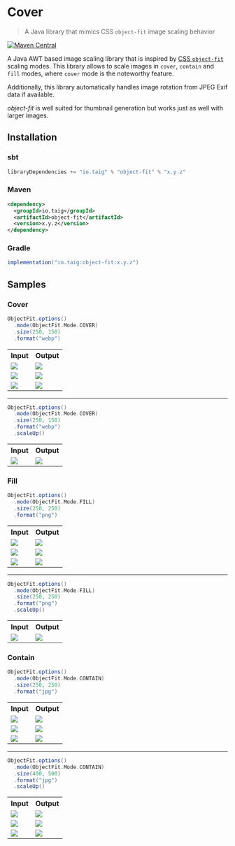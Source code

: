 # Cover

> A Java library that mimics CSS `object-fit` image scaling behavior

[![Maven Central](https://img.shields.io/maven-central/v/io.taig/object-fit)](https://search.maven.org/artifact/io.taig/object-fit)

A Java AWT based image scaling library that is inspired by <a href="https://developer.mozilla.org/en-US/docs/Web/CSS/object-fit?retiredLocale=de">CSS `object-fit`</a> scaling modes. This library allows to scale images in `cover`, `contain` and `fill` modes, where `cover` mode is the noteworthy feature.

Additionally, this library automatically handles image rotation from JPEG Exif data if available.

_object-fit_ is well suited for thumbnail generation but works just as well with larger images.

## Installation

### sbt

```sbt
libraryDependencies += "io.taig" % "object-fit" % "x.y.z"
```

### Maven

```xml
<dependency>
  <groupId>io.taig</groupId>
  <artifactId>object-fit</artifactId>
  <version>x.y.z</version>
</dependency>
```

### Gradle

```groovy
implementation("io.taig:object-fit:x.y.z")
```

## Samples

### Cover

```scala
ObjectFit.options()
  .mode(ObjectFit.Mode.COVER)
  .size(250, 150)
  .format("webp")
```

<table>
  <tr>
    <th>Input</th>
    <th>Output</th>
  </tr>
  <tr>
    <td><img src="/modules/samples/src/main/resources/otter.1.jpg" /></td>
    <td><img src="/modules/samples/src/main/resources/otter.1.1.result.webp" /></td>
  </tr>
  <tr>
    <td><img src="/modules/samples/src/main/resources/otter.2.jpg" /></td>
    <td><img src="/modules/samples/src/main/resources/otter.1.2.result.webp" /></td>
  </tr>
  <tr>
    <td><img src="/modules/samples/src/main/resources/otter.3.jpg" /></td>
    <td><img src="/modules/samples/src/main/resources/otter.1.3.result.webp" /></td>
  </tr>
</table>

<hr />

```scala
ObjectFit.options()
  .mode(ObjectFit.Mode.COVER)
  .size(250, 150)
  .format("webp")
  .scaleUp()
  ```

<table>
  <tr>
    <th>Input</th>
    <th>Output</th>
  </tr>
  <tr>
    <td><img src="/modules/samples/src/main/resources/otter.3.jpg" /></td>
    <td><img src="/modules/samples/src/main/resources/otter.2.3.result.webp" /></td>
  </tr>
</table>

### Fill

```scala
ObjectFit.options()
  .mode(ObjectFit.Mode.FILL)
  .size(250, 250)
  .format("png")
```

<table>
  <tr>
    <th>Input</th>
    <th>Output</th>
  </tr>
  <tr>
    <td><img src="/modules/samples/src/main/resources/otter.1.jpg" /></td>
    <td><img src="/modules/samples/src/main/resources/otter.3.1.result.png" /></td>
  </tr>
  <tr>
    <td><img src="/modules/samples/src/main/resources/otter.2.jpg" /></td>
    <td><img src="/modules/samples/src/main/resources/otter.3.2.result.png" /></td>
  </tr>
  <tr>
    <td><img src="/modules/samples/src/main/resources/otter.3.jpg" /></td>
    <td><img src="/modules/samples/src/main/resources/otter.3.3.result.png" /></td>
  </tr>
</table>

<hr />

```scala
ObjectFit.options()
  .mode(ObjectFit.Mode.FILL)
  .size(250, 250)
  .format("png")
  .scaleUp()
```

<table>
  <tr>
    <th>Input</th>
    <th>Output</th>
  </tr>
  <tr>
    <td><img src="/modules/samples/src/main/resources/otter.3.jpg" /></td>
    <td><img src="/modules/samples/src/main/resources/otter.4.3.result.png" /></td>
  </tr>
</table>

### Contain

```scala
ObjectFit.options()
  .mode(ObjectFit.Mode.CONTAIN)
  .size(250, 250)
  .format("jpg")
```

<table>
  <tr>
    <th>Input</th>
    <th>Output</th>
  </tr>
  <tr>
    <td><img src="/modules/samples/src/main/resources/otter.1.jpg" /></td>
    <td><img src="/modules/samples/src/main/resources/otter.5.1.result.jpg" /></td>
  </tr>
  <tr>
    <td><img src="/modules/samples/src/main/resources/otter.2.jpg" /></td>
    <td><img src="/modules/samples/src/main/resources/otter.5.2.result.jpg" /></td>
  </tr>
  <tr>
    <td><img src="/modules/samples/src/main/resources/otter.3.jpg" /></td>
    <td><img src="/modules/samples/src/main/resources/otter.5.3.result.jpg" /></td>
  </tr>
</table>

<hr />

```scala
ObjectFit.options()
  .mode(ObjectFit.Mode.CONTAIN)
  .size(400, 500)
  .format("jpg")
  .scaleUp()
```

<table>
  <tr>
    <th>Input</th>
    <th>Output</th>
  </tr>
  <tr>
    <td><img src="/modules/samples/src/main/resources/otter.1.jpg" /></td>
    <td><img src="/modules/samples/src/main/resources/otter.6.1.result.jpg" /></td>
  </tr>
  <tr>
    <td><img src="/modules/samples/src/main/resources/otter.2.jpg" /></td>
    <td><img src="/modules/samples/src/main/resources/otter.6.2.result.jpg" /></td>
  </tr>
  <tr>
    <td><img src="/modules/samples/src/main/resources/otter.3.jpg" /></td>
    <td><img src="/modules/samples/src/main/resources/otter.6.3.result.jpg" /></td>
  </tr>
</table>
